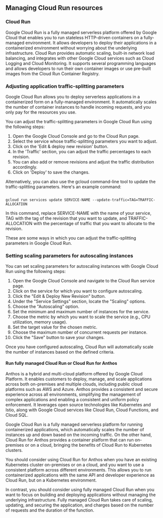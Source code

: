 ##  Managing Cloud Run resources

### Cloud Run
Google Cloud Run is a fully managed serverless platform offered by Google Cloud that enables you to run stateless HTTP-driven containers on a fully-managed environment. It allows developers to deploy their applications in a containerized environment without worrying about the underlying infrastructure. Cloud Run provides automatic scaling, built-in network load balancing, and integrates with other Google Cloud services such as Cloud Logging and Cloud Monitoring. It supports several programming languages and allows developers to run their own container images or use pre-built images from the Cloud Run Container Registry.



### Adjusting application traffic-splitting parameters
Google Cloud Run allows you to deploy serverless applications in a containerized form on a fully-managed environment. It automatically scales the number of container instances to handle incoming requests, and you only pay for the resources you use.

You can adjust the traffic-splitting parameters in Google Cloud Run using the following steps:

1. Open the Google Cloud Console and go to the Cloud Run page.
2. Select the service whose traffic-splitting parameters you want to adjust.
3. Click on the 'Edit & deploy new revision' button.
4. In the 'Traffic' section, you can adjust the traffic percentages to each revision.
5. You can also add or remove revisions and adjust the traffic distribution accordingly.
6. Click on 'Deploy' to save the changes.

Alternatively, you can also use the gcloud command-line tool to update the traffic-splitting parameters. Here's an example command:

<pre><code>
gcloud run services update SERVICE-NAME --update-traffic=TAG=TRAFFIC-ALLOCATION
</code></pre>

In this command, replace SERVICE-NAME with the name of your service, TAG with the tag of the revision that you want to update, and TRAFFIC-ALLOCATION with the percentage of traffic that you want to allocate to the revision.

These are some ways in which you can adjust the traffic-splitting parameters in Google Cloud Run.

### Setting scaling parameters for autoscaling instances
You can set scaling parameters for autoscaling instances with Google Cloud Run using the following steps:

1. Open the Google Cloud Console and navigate to the Cloud Run service page.
2. Click on the service for which you want to configure autoscaling.
3. Click the "Edit & Deploy New Revision" button.
4. Under the "Service Settings" section, locate the "Scaling" options.
5. Choose the "Autoscaling" option.
6. Set the minimum and maximum number of instances for the service.
7. Choose the metric by which you want to scale the service (e.g., CPU utilization, memory usage).
8. Set the target value for the chosen metric.
9. Choose the maximum number of concurrent requests per instance.
10. Click the "Save" button to save your changes.

Once you have configured autoscaling, Cloud Run will automatically scale the number of instances based on the defined criteria.

#### Run fully managed Cloud Run or Cloud Run for Anthos
Anthos is a hybrid and multi-cloud platform offered by Google Cloud Platform. It enables customers to deploy, manage, and scale applications across both on-premises and multiple clouds, including public cloud platforms such as AWS and Azure. Anthos provides a consistent and secure experience across all environments, simplifying the management of complex applications and enabling a consistent and uniform policy enforcement. It leverages open source technologies like Kubernetes and Istio, along with Google Cloud services like Cloud Run, Cloud Functions, and Cloud SQL.

Google Cloud Run is a fully managed serverless platform for running containerized applications, which automatically scales the number of instances up and down based on the incoming traffic. On the other hand, Cloud Run for Anthos provides a container platform that can run on-premises or on a cloud, bringing the benefits of Cloud Run to Kubernetes clusters.

You should consider using Cloud Run for Anthos when you have an existing Kubernetes cluster on-premises or on a cloud, and you want to use a consistent platform across different environments. This allows you to run containerized applications with the same API and developer experience as Cloud Run, but on a Kubernetes environment.

In contrast, you should consider using fully managed Cloud Run when you want to focus on building and deploying applications without managing the underlying infrastructure. Fully managed Cloud Run takes care of scaling, updating, and securing the application, and charges based on the number of requests and the duration of the function.
